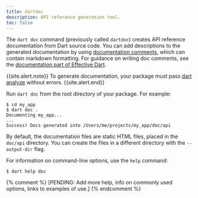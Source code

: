 ```yaml
---
title: dartdoc
description: API reference generation tool.
toc: false
---
```


The `dart doc` command (previously called `dartdoc`)
creates API reference documentation
from Dart source code.
You can add descriptions to the generated documentation
by using [documentation comments][],
which can contain markdown formatting.
For guidance on writing doc comments,
see the [documentation part of Effective Dart][effective doc].

{{site.alert.note}}
  To generate documentation, your package must pass [dart analyze][]
  without errors.
{{site.alert.end}}

Run `dart doc` from the root directory of your package. For example:

```terminal
$ cd my_app
$ dart doc .
Documenting my_app...
...
Success! Docs generated into /Users/me/projects/my_app/doc/api
```

By default, the documentation files are static HTML files,
placed in the `doc/api` directory. You can create the
files in a different directory with the `--output-dir` flag.

For information on command-line options, use the `help` command:

```terminal
$ dart help doc
```

[documentation comments]: /guides/language/language-tour#documentation-comments
[effective doc]: /guides/language/effective-dart/documentation
[dart analyze]: /tools/dart-analyze

{% comment %}
[PENDING: Add more help, info on commonly used options, links to examples of use.]
{% endcomment %}
